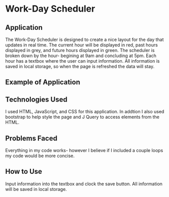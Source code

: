 # Work-Day Scheduler

## Application

The Work-Day Scheduler is designed to create a nice layout for the day that updates in real time. The current hour will be displayed in red, past hours displayed in grey, and future hours displayed in green. The scheduler is broken down by the hour- begining at 9am and concluding at 5pm. Each hour has a textbox where the user can input information. All information is saved in local storage, so when the page is refreshed the data will stay.

## Example of Application

## Technologies Used

I used HTML, JavaScript, and CSS for this application. In addtion I also used bootstrap to help style the page and J Query to access elements from the HTML.

## Problems Faced

Everything in my code works- however I believe if I included a couple loops my code would be more concise. 

## How to Use

Input information into the textbox and clock the save button. All information will be saved in local storage. 
